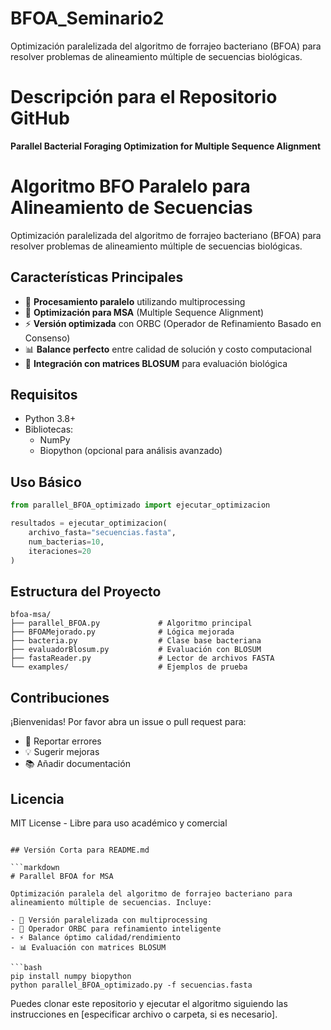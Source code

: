 # BFOA_Seminario2
Optimización paralelizada del algoritmo de forrajeo bacteriano (BFOA) para resolver problemas de alineamiento múltiple de secuencias biológicas.
# Descripción para el Repositorio GitHub

**Parallel Bacterial Foraging Optimization for Multiple Sequence Alignment**

# Algoritmo BFO Paralelo para Alineamiento de Secuencias

Optimización paralelizada del algoritmo de forrajeo bacteriano (BFOA) para resolver problemas de alineamiento múltiple de secuencias biológicas.

## Características Principales

- 🚀 **Procesamiento paralelo** utilizando multiprocessing
- 🧬 **Optimización para MSA** (Multiple Sequence Alignment)
- ⚡ **Versión optimizada** con ORBC (Operador de Refinamiento Basado en Consenso)
- 📊 **Balance perfecto** entre calidad de solución y costo computacional
- 🧪 **Integración con matrices BLOSUM** para evaluación biológica

## Requisitos

- Python 3.8+
- Bibliotecas:
  - NumPy
  - Biopython (opcional para análisis avanzado)

## Uso Básico

```python
from parallel_BFOA_optimizado import ejecutar_optimizacion

resultados = ejecutar_optimizacion(
    archivo_fasta="secuencias.fasta",
    num_bacterias=10,
    iteraciones=20
)
```

## Estructura del Proyecto

```
bfoa-msa/
├── parallel_BFOA.py             # Algoritmo principal
├── BFOAMejorado.py              # Lógica mejorada
├── bacteria.py                  # Clase base bacteriana
├── evaluadorBlosum.py           # Evaluación con BLOSUM
├── fastaReader.py               # Lector de archivos FASTA
└── examples/                    # Ejemplos de prueba
```

## Contribuciones

¡Bienvenidas! Por favor abra un issue o pull request para:
- 🐛 Reportar errores
- 💡 Sugerir mejoras
- 📚 Añadir documentación

## Licencia

MIT License - Libre para uso académico y comercial
```

## Versión Corta para README.md

```markdown
# Parallel BFOA for MSA

Optimización paralela del algoritmo de forrajeo bacteriano para alineamiento múltiple de secuencias. Incluye:

- 🚀 Versión paralelizada con multiprocessing
- 🧬 Operador ORBC para refinamiento inteligente
- ⚡ Balance óptimo calidad/rendimiento
- 📊 Evaluación con matrices BLOSUM

```bash
pip install numpy biopython
python parallel_BFOA_optimizado.py -f secuencias.fasta
```
Puedes clonar este repositorio y ejecutar el algoritmo siguiendo las instrucciones en [especificar archivo o carpeta, si es necesario].

